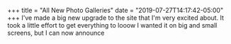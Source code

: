 +++
title = "All New Photo Galleries"
date = "2019-07-27T14:17:42-05:00"
+++
I've made a big new upgrade to the site that I'm very excited about. It took a little effort to get everything to looow I wanted it on big and small screens, but I can now announce
